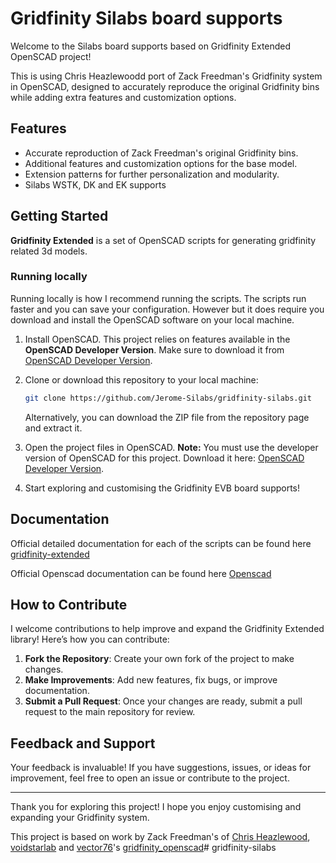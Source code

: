 # Gridfinity Silabs board supports

Welcome to the Silabs board supports based on Gridfinity Extended OpenSCAD project!

This is using Chris Heazlewoodd port of Zack Freedman's Gridfinity system in OpenSCAD, designed to accurately reproduce the original Gridfinity bins while adding extra features and customization options.

## Features

- Accurate reproduction of Zack Freedman's original Gridfinity bins.
- Additional features and customization options for the base model.
- Extension patterns for further personalization and modularity.
- Silabs WSTK, DK and EK supports

## Getting Started

**Gridfinity Extended** is a set of OpenSCAD scripts for generating gridfinity related 3d models. 

### Running locally

Running locally is how I recommend running the scripts. The scripts run faster and you can save your configuration. However but it does require you download and install the OpenSCAD software on your local machine.

1. Install OpenSCAD. This project relies on features available in the **OpenSCAD Developer Version**. Make sure to download it from [OpenSCAD Developer Version](https://openscad.org/downloads.html#snapshots).
2. Clone or download this repository to your local machine:

   ```bash
   git clone https://github.com/Jerome-Silabs/gridfinity-silabs.git
   ```

   Alternatively, you can download the ZIP file from the repository page and extract it.
3. Open the project files in OpenSCAD. **Note:** You must use the developer version of OpenSCAD for this project. Download it here: [OpenSCAD Developer Version](https://openscad.org/downloads.html#snapshots).
4. Start exploring and customising the Gridfinity EVB board supports!

## Documentation

Official detailed documentation for each of the scripts can be found here [gridfinity-extended](https://docs.ostat.com/docs/openscad/gridfinity-extended)

Official Openscad documentation can be found here [Openscad](https://openscad.org/documentation.html)

## How to Contribute

I welcome contributions to help improve and expand the Gridfinity Extended library! Here’s how you can contribute:

1. **Fork the Repository**: Create your own fork of the project to make changes.
2. **Make Improvements**: Add new features, fix bugs, or improve documentation.
3. **Submit a Pull Request**: Once your changes are ready, submit a pull request to the main repository for review.

## Feedback and Support

Your feedback is invaluable! If you have suggestions, issues, or ideas for improvement, feel free to open an issue or contribute to the project.

---

Thank you for exploring this project! I hope you enjoy customising and expanding your Gridfinity system.

This project is based on work by Zack Freedman's of [Chris Heazlewood](https://github.com/ostat), [voidstarlab](https://www.voidstarlab.com/) and [vector76](https://github.com/vector76/)'s [gridfinity_openscad](https://github.com/vector76/gridfinity_openscad)# gridfinity-silabs
